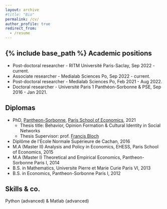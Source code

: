 ```yaml
---
layout: archive
#title: "Bio"
permalink: /cv/
author_profile: true
redirect_from:
  - /resume
---
```


{% include base_path %}
Academic positions
---
* Post-doctoral researcher - RITM Université Paris-Saclay, Sep 2022 - current.
* Associate researcher - Medialab Sciences Po, Sep 2022 - current.
* Post-doctoral researcher - Medialab Sciences Po, Feb 2021 - Aug 2022. 
* Doctoral researcher - Université Paris 1 Panthéon-Sorbonne & PSE, Sep 2016 - Jan 2021. 

Diplomas
---

* PhD, [Pantheon-Sorbonne](http://www.pantheonsorbonne.fr/), [Paris School of Economics](https://www.parisschoolofeconomics.eu/en/), 2021 
  * Thesis title: Behavior, Opinion Formation & Cultural Identity in Social Networks 
  * Thesis Supervisor: prof. [Francis Bloch](https://www.sites.google.com/site/francisbloch1/)
* Diplôme de l'Ecole Normale Supérieure de Cachan, 2016
* M.A (Master II) Analysis and Policy in Economics, EHESS, Paris School of Economics, 2015
* M.A (Master I) Theoretical and Empirical Economics, Pantheon-Sorbonne Paris I, 2014
* B.S. in Mathematics, Universite Pierre et Marie Curie Paris VI, 2013
* B.S. in Economics, Pantheon-Sorbonne Paris I, 2012

Skills & co. 
---
Python (advanced) & Matlab (advanced)




